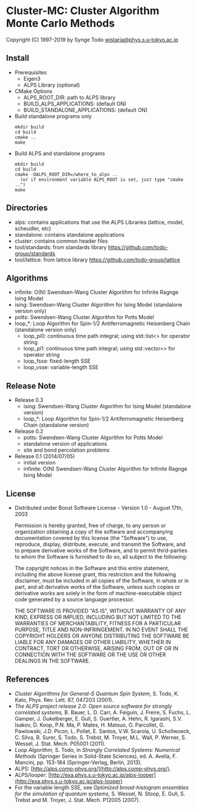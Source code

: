 # Cluster-MC: Cluster Algorithm Monte Carlo Methods

Copyright (C) 1997-2019 by Synge Todo <wistaria@phys.s.u-tokyo.ac.jp>

## Install

* Prerequisites
    * Eigen3
    * ALPS Library (optional)
* CMake Options
    * ALPS_ROOT_DIR: path to ALPS library
    * BUILD_ALPS_APPLICATIONS: (default ON)
    * BUILD_STANDALONE_APPLICATIONS: (default ON)
* Build standalone programs only
    ```
    mkdir build
    cd build
    cmake ..
    make
    ```
* Build ALPS and standalone programs
    ```
    mkdir build
    cd build
    cmake -DALPS_ROOT_DIR=/where_to_alps ..
      (or if environment variable ALPS_ROOT is set, just type "cmake ..")
    make
    ```

## Directories

* alps: contains applications that use the ALPS Libraries (lattice, model, scheudler, etc)
* standalone: contains standalone applications
* cluster: contains common header files
* tool/standards: from standards library https://github.com/todo-group/standards
* tool/lattice: from lattice library https://github.com/todo-group/lattice

## Algorithms

* infinite: O(N) Swendsen-Wang Cluster Algorithm for Infinite Ragnge Ising Model
* ising: Swendsen-Wang Cluster Algorithm for Ising Model (standalone version only)
* potts: Swendsen-Wang Cluster Algorithm for Potts Model
* loop_*: Loop Algorithm for Spin-1/2 Antiferromagnetic Heisenberg Chain (standalone version only)
   * loop_pi0: continuous time path integral; using std::list<> for operator string
   * loop_pi1: continuous time path integral; using std::vector<> for operator string
   * loop_fsse: fixed-length SSE
   * loop_vsse: variable-length SSE

## Release Note

* Release 0.3
    * ising: Swendsen-Wang Cluster Algorithm for Ising Model (standalone version)
    * loop_*: Loop Algorithm for Spin-1/2 Antiferromagnetic Heisenberg Chain (standalone version)
* Release 0.2
    * potts: Swendsen-Wang Cluster Algorithm for Potts Model
    * standalone version of applications
    * site and bond percolation problems
* Release 0.1 (2014/07/05)
    * initial version
    * infinite: O(N) Swendsen-Wang Cluster Algorithm for Infinite Ragnge Ising Model

## License

* Distributed under Boost Software License - Version 1.0 - August 17th, 2003

    Permission is hereby granted, free of charge, to any person or organization obtaining a copy of the software and accompanying documentation covered by this license (the "Software") to use, reproduce, display, distribute, execute, and transmit the Software, and to prepare derivative works of the Software, and to permit third-parties to whom the Software is furnished to do so, all subject to the following:
    
    The copyright notices in the Software and this entire statement, including the above license grant, this restriction and the following disclaimer, must be included in all copies of the Software, in whole or in part, and all derivative works of the Software, unless such copies or derivative works are solely in the form of machine-executable object code generated by a source language processor.
    
    THE SOFTWARE IS PROVIDED "AS IS", WITHOUT WARRANTY OF ANY KIND, EXPRESS OR IMPLIED, INCLUDING BUT NOT LIMITED TO THE WARRANTIES OF MERCHANTABILITY, FITNESS FOR A PARTICULAR PURPOSE, TITLE AND NON-INFRINGEMENT. IN NO EVENT SHALL THE COPYRIGHT HOLDERS OR ANYONE DISTRIBUTING THE SOFTWARE BE LIABLE FOR ANY DAMAGES OR OTHER LIABILITY, WHETHER IN CONTRACT, TORT OR OTHERWISE, ARISING FROM, OUT OF OR IN CONNECTION WITH THE SOFTWARE OR THE USE OR OTHER DEALINGS IN THE SOFTWARE.
 
## References

* _Cluster Algorithms for General-S Quantum Spin System,_ S. Todo, K. Kato, Phys. Rev. Lett. 87, 047203 (2001).
* _The ALPS project release 2.0: Open source software for strongly correlated systems,_ B. Bauer, L. D. Carr, A. Feiguin, J. Freire, S. Fuchs, L. Gamper, J. Gukelberger, E. Gull, S. Guertler, A. Hehn, R. Igarashi, S.V. Isakov, D. Koop, P.N. Ma, P. Mates, H. Matsuo, O. Parcollet, G. Pawlowski, J.D. Picon, L. Pollet, E. Santos, V.W. Scarola, U. Schollwoeck, C. Silva, B. Surer, S. Todo, S. Trebst, M. Troyer, M.L. Wall, P. Werner, S. Wessel, J. Stat. Mech. P05001 (2011).
* _Loop Algorithm,_ S. Todo, in _Strongly Correlated Systems: Numerical Methods_ (Springer Series in Solid-State Sciences), ed. A. Avella, F. Mancini, pp. 153-184 (Springer-Verlag, Berlin, 2013).
* ALPS: [http://alps.comp-phys.org/](http://alps.comp-phys.org/).
* ALPS/looper: [http://exa.phys.s.u-tokyo.ac.jp/alps-looper](http://exa.phys.s.u-tokyo.ac.jp/alps-looper)
* For the variable length SSE, see _Optimized broad-histogram ensembles for the simulation of quantum systems,_ S. Wessel, N. Stoop, E. Gull, S. Trebst and M. Troyer, J. Stat. Mech. P12005 (2007).
